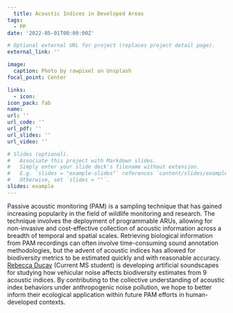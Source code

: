 ```yaml
---
  title: Acoustic Indices in Developed Areas
tags:
  - PP
date: '2022-05-01T00:00:00Z'

# Optional external URL for project (replaces project detail page).
external_link: ''

image:
  caption: Photo by rawpixel on Unsplash
focal_point: Center

links:
  - icon: 
icon_pack: fab
name:
url: ''
url_code: ''
url_pdf: ''
url_slides: ''
url_video: ''

# Slides (optional).
#   Associate this project with Markdown slides.
#   Simply enter your slide deck's filename without extension.
#   E.g. `slides = "example-slides"` references `content/slides/example-slides.md`.
#   Otherwise, set `slides = ""`.
slides: example
---
```


Passive acoustic monitoring (PAM) is a sampling technique that has gained increasing popularity in the field of wildlife monitoring and research. The technique involves the deployment of programmable ARUs, allowing for non-invasive and cost-effective collection of acoustic information across a breadth of temporal and spatial scales. Retrieving biological information from PAM recordings can often involve time-consuming sound annotation methodologies, but the advent of acoustic indices has allowed for biodiversity metrics to be estimated quickly and with reasonable accuracy. [Rebecca Ducay](https://peaselab.com/people/rebecca-ducay/) (Current MS student) is developing artificial soundscapes for studying how vehicular noise affects biodiversity estimates from 9 acoustic indices. By contributing to the collective understanding of acoustic index behaviors under anthropogenic noise pollution, we hope to better inform their ecological application within future PAM efforts in human-developed contexts. 
